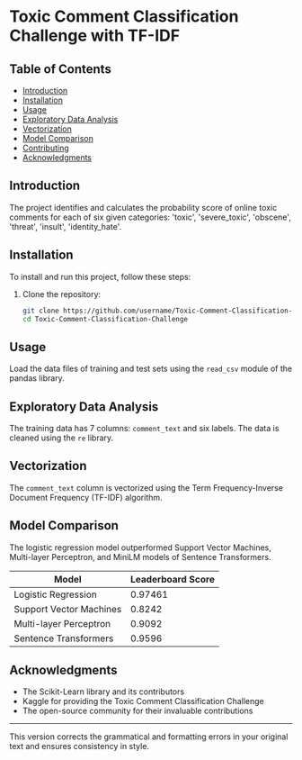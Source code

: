 # Toxic Comment Classification Challenge with TF-IDF

## Table of Contents
- [Introduction](#introduction)
- [Installation](#installation)
- [Usage](#usage)
- [Exploratory Data Analysis](#exploratory-data-analysis)
- [Vectorization](#vectorization)
- [Model Comparison](#model-comparison)
- [Contributing](#contributing)
- [Acknowledgments](#acknowledgments)

## Introduction
The project identifies and calculates the probability score of online toxic comments for each of six given categories: 'toxic', 'severe_toxic', 'obscene', 'threat', 'insult', 'identity_hate'.

## Installation
To install and run this project, follow these steps:

1. Clone the repository:
   ```bash
   git clone https://github.com/username/Toxic-Comment-Classification-Challenge.git
   cd Toxic-Comment-Classification-Challenge
   ```

## Usage
Load the data files of training and test sets using the `read_csv` module of the pandas library.

## Exploratory Data Analysis
The training data has 7 columns: `comment_text` and six labels.
The data is cleaned using the `re` library.

## Vectorization
The `comment_text` column is vectorized using the Term Frequency-Inverse Document Frequency (TF-IDF) algorithm.

## Model Comparison
The logistic regression model outperformed Support Vector Machines, Multi-layer Perceptron, and MiniLM models of Sentence Transformers.

| Model                     | Leaderboard Score |
|---------------------------|-------------------|
| Logistic Regression       | 0.97461           |
| Support Vector Machines   | 0.8242            |
| Multi-layer Perceptron    | 0.9092            |
| Sentence Transformers     | 0.9596            |

## Acknowledgments
- The Scikit-Learn library and its contributors
- Kaggle for providing the Toxic Comment Classification Challenge
- The open-source community for their invaluable contributions

---

This version corrects the grammatical and formatting errors in your original text and ensures consistency in style.
